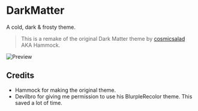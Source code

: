 # DarkMatter
A cold, dark & frosty theme.
> This is a remake of the original Dark Matter theme by [cosmicsalad](http://github.com/cosmicsalad/) AKA Hammock.

![Preview](https://i.imgur.com/892kaba.png)

## Credits
* Hammock for making the original theme.
* Devilbro for giving me permission to use his BlurpleRecolor theme. This saved a lot of time.
